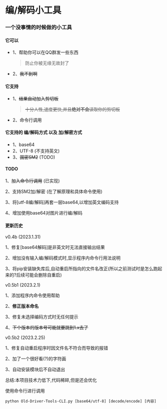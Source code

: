 # 编/解码小工具

### 一个没事情的时候做的小工具

#### 它可以

- 1、帮助你可以在QQ群发一些东西
    > 防止你被无缘无故封了
- 2、~~我不到啊~~

#### 它支持

- 1、~~结果自动加入剪切板~~
    > ~~十分人性,速度更快,并且**绝对不会**读取你的剪切板~~
- 2、命令行调用

#### 它支持的 编/解码方式 以及 加/解密方式

- 1、base64
- 2、UTF-8 (不支持英文)
- 3、~~国密SM2~~ (TODO)

#### TODO

1、~~加入命令行调用~~ (已实现)

2、支持SM2加/解密 (在了解原理和具体命令使用)

3、将[utf-8编/解码]再套一层base64,以增加英文编码支持

4、增加使用base64对图片进行编/解码

#### 更新历史

v0.4b (2023.1.31)

1、修复[base64解码]是非英文时无法直接输出结果

2、增加没有输入编/解码模式时,显示程序内命令行用法说明

3、将pip安装缺失库后,自动重启所指向的文件名改正(所以之前测试时是怎么跑起来的?后续可能会删除自重启)

v0.5b1 (2023.2.1)

1、添加程序内命令使用帮助

2、**修正版本命名**

3、修复未选择编码方式时无任何提示

4、~~下个版本的版本号可能就要跳到1.x去了~~

v0.5b2 (2023.2.25)

1、修复自动重启程序时因文件名不符合而导致的报错

2、加了一个很好看(?)的字符画

3、自动安装模块后不自动退出

总结:本项目技术力低下,代码稀碎,但是还会优化

使用命令行进行调用

``python Old-Driver-Tools-CLI.py [base64/utf-8] [decode/encode] [内容] ``
